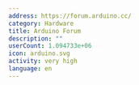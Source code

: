 ```yaml
---
address: https://forum.arduino.cc/
category: Hardware
title: Arduino Forum
description: ""
userCount: 1.094733e+06
icon: arduino.svg
activity: very high
language: en
---
```

